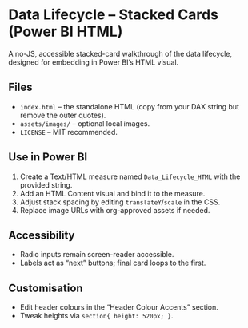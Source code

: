 # Data Lifecycle – Stacked Cards (Power BI HTML)

A no-JS, accessible stacked-card walkthrough of the data lifecycle, designed for embedding in Power BI’s HTML visual.

## Files
- `index.html` – the standalone HTML (copy from your DAX string but remove the outer quotes).
- `assets/images/` – optional local images.
- `LICENSE` – MIT recommended.

## Use in Power BI
1. Create a Text/HTML measure named `Data_Lifecycle_HTML` with the provided string.
2. Add an HTML Content visual and bind it to the measure.
3. Adjust stack spacing by editing `translateY`/`scale` in the CSS.
4. Replace image URLs with org-approved assets if needed.

## Accessibility
- Radio inputs remain screen-reader accessible.
- Labels act as “next” buttons; final card loops to the first.

## Customisation
- Edit header colours in the “Header Colour Accents” section.
- Tweak heights via `section{ height: 520px; }`.
